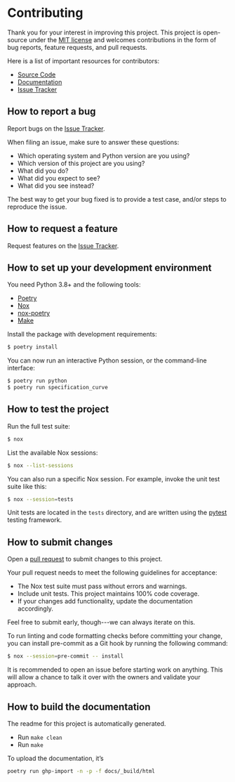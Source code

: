 # Contributing

Thank you for your interest in improving this project. This project is
open-source under the [MIT license](https://opensource.org/licenses/MIT)
and welcomes contributions in the form of bug reports, feature requests,
and pull requests.

Here is a list of important resources for contributors:

- [Source Code](https://github.com/aeturrell/specification_curve)
- [Documentation](https://specification_curve.readthedocs.io/)
- [Issue Tracker](https://github.com/aeturrell/specification_curve/issues)

## How to report a bug

Report bugs on the [Issue Tracker](https://github.com/aeturrell/specification_curve/issues).

When filing an issue, make sure to answer these questions:

-   Which operating system and Python version are you using?
-   Which version of this project are you using?
-   What did you do?
-   What did you expect to see?
-   What did you see instead?

The best way to get your bug fixed is to provide a test case, and/or
steps to reproduce the issue.

## How to request a feature

Request features on the [Issue
Tracker](https://github.com/aeturrell/specification_curve/issues).

## How to set up your development environment

You need Python 3.8+ and the following tools:

-   [Poetry](https://python-poetry.org/)
-   [Nox](https://nox.thea.codes/)
-   [nox-poetry](https://nox-poetry.readthedocs.io/)
-   [Make](https://www.gnu.org/software/make/)


Install the package with development requirements:

```bash
$ poetry install
```

You can now run an interactive Python session, or the command-line
interface:

```bash
$ poetry run python
$ poetry run specification_curve
```

## How to test the project

Run the full test suite:

```bash
$ nox
```

List the available Nox sessions:

```bash
$ nox --list-sessions
```

You can also run a specific Nox session. For example, invoke the unit
test suite like this:

```bash
$ nox --session=tests
```

Unit tests are located in the `tests` directory, and are written using
the [pytest](https://pytest.readthedocs.io/) testing framework.

## How to submit changes

Open a [pull request](https://github.com/aeturrell/specification_curve/pulls) to
submit changes to this project.

Your pull request needs to meet the following guidelines for acceptance:

-   The Nox test suite must pass without errors and warnings.
-   Include unit tests. This project maintains 100% code coverage.
-   If your changes add functionality, update the documentation
    accordingly.

Feel free to submit early, though---we can always iterate on this.

To run linting and code formatting checks before committing your change,
you can install pre-commit as a Git hook by running the following
command:

```bash
$ nox --session=pre-commit -- install
```

It is recommended to open an issue before starting work on anything.
This will allow a chance to talk it over with the owners and validate
your approach.

## How to build the documentation

The readme for this project is automatically generated.

- Run `make clean`
- Run `make`

To upload the documentation, it’s

```bash
poetry run ghp-import -n -p -f docs/_build/html
```
